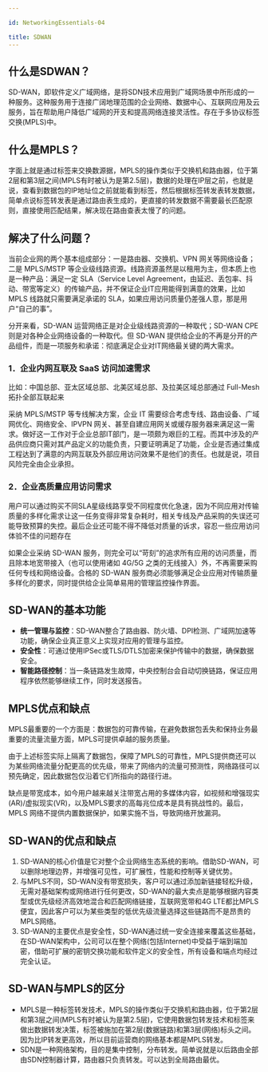 ```yaml
---

id: NetworkingEssentials-04

title: SDWAN
---
```




## 什么是SDWAN？

SD-WAN，即软件定义广域网络，是将SDN技术应用到广域网场景中所形成的一种服务。这种服务用于连接广阔地理范围的企业网络、数据中心、互联网应用及云服务，旨在帮助用户降低广域网的开支和提高网络连接灵活性。存在于多协议标签交换(MPLS)中。



## 什么是MPLS？

字面上就是通过标签来交换数源据，MPLS的操作类似于交换机和路由器，位于第2层和第3层之间(MPLS有时被认为是第2.5层)，数据的处理在IP层之前，也就是说，查看到数据包的IP地址位之前就能看到标签，然后根据标签转发表转发数据，简单点说标签转发表是通过路由表生成的，更直接的转发数据不需要最长匹配原则，直接使用匹配结果，解决现在路由查表太慢了的问题。



## 解决了什么问题？

当前企业网的两个基本组成部分：一是路由器、交换机、VPN 网关等网络设备；二是 MPLS/MSTP 等企业级线路资源。线路资源虽然是以租用为主，但本质上也是一种产品：满足一定 SLA（Service Level Agreement，由延迟、丢包率、抖动、带宽等定义）的传输产品，并不保证企业IT应用能得到满意的效果，比如 MPLS 线路就只需要满足承诺的 SLA，如果应用访问质量仍差强人意，那是用户“自己的事”。

分开来看，SD-WAN 运营网络正是对企业级线路资源的一种取代；SD-WAN CPE 则是对各种企业网络设备的一种取代。但 SD-WAN 提供给企业的不再是分开的产品组件，而是一项服务和承诺：彻底满足企业对IT网络最关键的两大需求。

### 1．企业内网互联及 SaaS 访问加速需求

比如：中国总部、亚太区域总部、北美区域总部、及拉美区域总部通过 Full-Mesh 拓扑全部互联起来

采纳 MPLS/MSTP 等专线解决方案，企业 IT 需要综合考虑专线、路由设备、广域网优化、网络安全、IPVPN 网关、甚至自建应用网关或缓存服务器来满足这一需求。做好这一工作对于企业总部IT部门，是一项颇为艰巨的工程。而其中涉及的产品供应商只需对其产品定义的功能负责，只要证明满足了功能，企业是否通过集成工程达到了满意的内网互联及外部应用访问效果不是他们的责任。也就是说，项目风险完全由企业承担。

### 2．企业高质量应用访问需求

用户可以通过购买不同SLA星级线路享受不同程度优化急速，因为不同应用对传输质量的多样化需求让这一任务变得非常复杂耗时，相关专线及产品采购的失误还可能导致预算的失控。最后企业还可能不得不降低对质量的诉求，容忍一些应用访问体验不佳的问题存在

如果企业采纳 SD-WAN 服务，则完全可以“苛刻”的追求所有应用的访问质量，而且除本地宽带接入（也可以使用诸如 4G/5G 之类的无线接入）外，不再需要采购任何专线和网络设备。合格的 SD-WAN 服务商必须能够满足企业应用对传输质量多样化的要求，同时提供给企业简单易用的管理监控操作界面。



## SD-WAN的基本功能

- **统一管理与监控**：SD-WAN整合了路由器、防火墙、DPI检测、广域网加速等功能，确保企业真正意义上实现对应用的管理与监控。
- **安全性**：可通过使用IPSec或TLS/DTLS加密来保护传输中的数据，确保数据安全。
- **智能路径控制**：当一条链路发生故障，中央控制台会自动切换链路，保证应用程序依然能够继续工作，同时发送报告。



## MPLS优点和缺点

MPLS最重要的一个方面是：数据包的可靠传输，在避免数据包丢失和保持业务最重要的流量流量方面，MPLS可提供卓越的服务质量。

由于上述标签实际上隔离了数据包，保障了MPLS的可靠性，MPLS提供商还可以为某些网络流量分配更高的优先级，带来了网络内的流量可预测性，网络路径可以预先确定，因此数据包仅沿着它们所指向的路径行进。

缺点是带宽成本，如今用户越来越关注带宽占用的多媒体内容，如视频和增强现实(AR)/虚拟现实(VR)，以及MPLS要求的高每兆位成本是具有挑战性的。最后，MPLS 网络不提供内置数据保护，如果实施不当，导致网络开放漏洞。



## SD-WAN的优点和缺点

1. SD-WAN的核心价值是它对整个企业网络生态系统的影响。借助SD-WAN，可以删除地理边界，并增强可见性，可扩展性，性能和控制等关键优势。
2. 与MPLS不同，SD-WAN没有带宽损失，客户可以通过添加新链接轻松升级，无需对基础架构或网络进行任何更改，SD-WAN的最大卖点是能够根据内容类型或优先级经济高效地混合和匹配网络链接，互联网宽带和4G LTE都比MPLS便宜，因此客户可以为某些类型的低优先级流量选择这些链路而不是昂贵的MPLS网络。
3. SD-WAN的主要优点是安全性，SD-WAN通过统一安全连接来覆盖这些基础，在SD-WAN架构中，公司可以在整个网络(包括Internet)中受益于端到端加密，借助可扩展的密钥交换功能和软件定义的安全性，所有设备和端点均经过完全认证。



## SD-WAN与MPLS的区分

- MPLS是一种标签转发技术，MPLS的操作类似于交换机和路由器，位于第2层和第3层之间(MPLS有时被认为是第2.5层)，它使用数据包转发技术和标签来做出数据转发决策，标签被施加在第2层(数据链路)和第3层(网络)标头之间。因为比IP转发更高效，所以目前运营商的网络基本都是MPLS转发。
- SDN是一种网络架构，目的是集中控制，分布转发。简单说就是以后路由全部由SDN控制器计算，路由器只负责转发。可以达到全局路由最优。